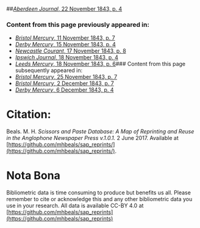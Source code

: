 ##[*Aberdeen Journal*, 22 November 1843, p. 4](https://mhbeals.github.io/sap_html/Aberdeen-Journal/Aberdeen-Journal-22-November-1843-p-4)

### Content from this page previously appeared in:
+ [*Bristol Mercury*, 11 November 1843, p. 7](https://mhbeals.github.io/sap_html/Bristol-Mercury/Bristol-Mercury-11-November-1843-p-7)
+ [*Derby Mercury*, 15 November 1843, p. 4](https://mhbeals.github.io/sap_html/Derby-Mercury/Derby-Mercury-15-November-1843-p-4)
+ [*Newcastle Courant*, 17 November 1843, p. 8](https://mhbeals.github.io/sap_html/Newcastle-Courant/Newcastle-Courant-17-November-1843-p-8)
+ [*Ipswich Journal*, 18 November 1843, p. 4](https://mhbeals.github.io/sap_html/Ipswich-Journal/Ipswich-Journal-18-November-1843-p-4)
+ [*Leeds Mercury*, 18 November 1843, p. 6](https://mhbeals.github.io/sap_html/Leeds-Mercury/Leeds-Mercury-18-November-1843-p-6)### Content from this page subsequently appeared in:
+ [*Bristol Mercury*, 25 November 1843, p. 7](https://mhbeals.github.io/sap_html/Bristol-Mercury/Bristol-Mercury-25-November-1843-p-7)
+ [*Bristol Mercury*, 2 December 1843, p. 7](https://mhbeals.github.io/sap_html/Bristol-Mercury/Bristol-Mercury-2-December-1843-p-7)
+ [*Derby Mercury*, 6 December 1843, p. 4](https://mhbeals.github.io/sap_html/Derby-Mercury/Derby-Mercury-6-December-1843-p-4)
                    
# Citation: 

Beals. M. H. *Scissors and Paste Database: A Map of Reprinting and Reuse in the Anglophone Newspaper Press v.1.0.1.* 2 June 2017. Available at [https://github.com/mhbeals/sap_reprints/](https://github.com/mhbeals/sap_reprints/). 
                    
# Nota Bona

Bibliometric data is time consuming to produce but benefits us all. Please remember to cite or acknowledge this and any other bibliometric data you use in your research. All data is available CC-BY 4.0 at [https://github.com/mhbeals/sap_reprints](https://github.com/mhbeals/sap_reprints)